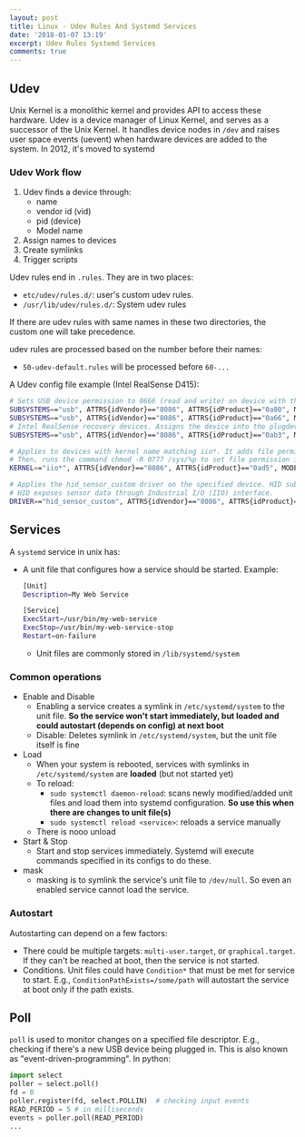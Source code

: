 ```yaml
---
layout: post
title: Linux - Udev Rules And Systemd Services
date: '2018-01-07 13:19'
excerpt: Udev Rules Systemd Services
comments: true
---
```


## Udev

 Unix Kernel is a monolithic kernel and provides API to access these hardware. Udev is a device manager of Linux Kernel, and serves as a successor of the Unix Kernel. It handles device nodes in `/dev` and raises user space events (uevent) when hardware devices are added to the system. In 2012, it's moved to systemd

### Udev Work flow

1. Udev finds a device through:
    - name
    - vendor id (vid)
    - pid (device)
    - Model name
2. Assign names to devices
3. Create symlinks
4. Trigger scripts

Udev rules end in `.rules`. They are in two places:

- `etc/udev/rules.d/`: user's custom udev rules.
- `/usr/lib/udev/rules.d/`: System udev rules

If there are udev rules with same names in these two directories, the custom one will take precedence.

udev rules are processed based on the number before their names:

- `50-udev-default.rules` will be processed before `60-...`

A Udev config file example (Intel RealSense D415):

```bash
# Sets USB device permission to 0666 (read and write) on device with the specified vendor id and product id. Then execute the script in /usr/local/...
SUBSYSTEMS=="usb", ATTRS{idVendor}=="8086", ATTRS{idProduct}=="0a80", MODE:="0666", GROUP:="plugdev", RUN+="/usr/local/bin/usb-R200-in_udev"
SUBSYSTEMS=="usb", ATTRS{idVendor}=="8086", ATTRS{idProduct}=="0a66", MODE:="0666", GROUP:="plugdev"
# Intel RealSense recovery devices. Assigns the device into the plugdev group
SUBSYSTEMS=="usb", ATTRS{idVendor}=="8086", ATTRS{idProduct}=="0ab3", MODE:="0666", GROUP:="plugdev"

# Applies to devices with kernel name matching iio*. It adds file permission to read, write, execute for everyone (0777).
# Then, runs the command chmod -R 0777 /sys/%p to set file permission in /sys for this device.
KERNEL=="iio*", ATTRS{idVendor}=="8086", ATTRS{idProduct}=="0ad5", MODE:="0777", GROUP:="plugdev", RUN+="/bin/sh -c 'chmod -R 0777 /sys/%p'"

# Applies the hid_sensor_custom driver on the specified device. HID subsystem is for mouse, keyboard, sensors, etc.
# HID exposes sensor data through Industrial I/O (IIO) interface. 
DRIVER=="hid_sensor_custom", ATTRS{idVendor}=="8086", ATTRS{idProduct}=="0ad5", RUN+="/bin/sh -c 'chmod -R 0777 /sys/%p && chmod 0777 /dev/%k'"
```

## Services
A `systemd` service in unix has:

- A unit file that configures how a service should be started. Example:

    ```bash
    [Unit]
    Description=My Web Service

    [Service]
    ExecStart=/usr/bin/my-web-service
    ExecStop=/usr/bin/my-web-service-stop
    Restart=on-failure
    ```

    - Unit files are commonly stored in  `/lib/systemd/system`

### Common operations

- Enable and Disable
    - Enabling a service creates a symlink in `/etc/systemd/system` to the unit file. **So the service won't start immediately, but loaded and could autostart (depends on config) at next boot**
    - Disable: Deletes symlink in  `/etc/systemd/system`, but the unit file itself is fine
- Load
    - When your system is rebooted, services with symlinks in `/etc/systemd/system` are **loaded** (but not started yet)
    - To reload: 
        - `sudo systemctl daemon-reload`: scans newly modified/added unit files and load them into systemd configuration. **So use this when there are changes to unit file(s)**
        - `sudo systemctl reload <service>`: reloads a service manually
    - There is nooo unload
- Start & Stop
    - Start and stop services immediately. Systemd will execute commands specified in its configs to do these.
- mask
    - masking is to symlink the service's unit file to `/dev/null`. So even an enabled service cannot load the service.

### Autostart
Autostarting can depend on a few factors:
- There could be multiple targets: `multi-user.target`, or `graphical.target`. If they can't be reached at boot, then the service is not started. 
- Conditions. Unit files could have `Condition*` that must be met for service to start. E.g., `ConditionPathExists=/some/path` will autostart the service at boot only if the path exists. 


## Poll

`poll` is used to monitor changes on a specified file descriptor. E.g., checking if there's a new USB device being plugged in. This is also known as "event-driven-programming". In python: 

```python
import select
poller = select.poll()
fd = 0
poller.register(fd, select.POLLIN)  # checking input events
READ_PERIOD = 5 # in milliseconds
events = poller.poll(READ_PERIOD)
...
```